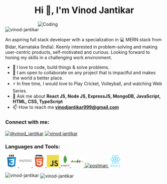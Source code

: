 <h1 align="center">Hi 👋, I'm Vinod Jantikar</h1>
<!-- <h3 align="center">A passionate Full Stack Web developer from India</h3> -->
<img align="right" alt="Coding" width="400" src="https://cdn.dribbble.com/users/1162077/screenshots/3848914/programmer.gif">

<p align="left"> <img src="https://komarev.com/ghpvc/?username=vinod-jantikar&label=Profile%20views&color=0e75b6&style=flat" alt="vinod-jantikar" /> </p>

<!-- <p align="left"> <a href="https://twitter.com/@vinod_jantikar" target="blank"><img src="https://img.shields.io/twitter/follow/@vinod_jantikar?logo=twitter&style=for-the-badge" alt="@vinod_jantikar" /></a> </p> -->

<p>An aspiring full stack developer with a specialization in 💻 MERN stack from Bidar, Karnataka (India). Keenly interested in problem-solving and making user-centric products, self-motivated and curious. Looking forward to honing my skills in a challenging work environment.</p>

- 🌱 I love to code, build things & solve problems.
- 🤝 I am open to collaborate on any project that is impactful and makes the world a better place.
- ⚡ In free time, I would love to Play Cricket, Volleyball, and watching Web Series.
- 💬 Ask me about **React JS, Node JS, ExpressJS, MongoDB, JavaScript, HTML, CSS, TypeScript**
- 📫 How to reach me **vinodjantikar999@gmail.com**

<h3 align="left">Connect with me:</h3>
<p align="left">
<a href="https://twitter.com/Jantikar Vinod" target="blank"><img align="center" src="https://raw.githubusercontent.com/rahuldkjain/github-profile-readme-generator/master/src/images/icons/Social/twitter.svg" alt="@vinod_jantikar" height="30" width="40" /></a>
<a href="https://www.linkedin.com/in/vinod-jantikar/" target="blank"><img align="center" src="https://raw.githubusercontent.com/rahuldkjain/github-profile-readme-generator/master/src/images/icons/Social/linked-in-alt.svg" alt="vinod jantikar" height="30" width="40" /></a>
</p>

<h3 align="left">Languages and Tools:</h3>
<p align="left"> <a href="https://www.w3schools.com/css/" target="_blank" rel="noreferrer"> <img src="https://raw.githubusercontent.com/devicons/devicon/master/icons/css3/css3-original-wordmark.svg" alt="css3" width="40" height="40"/> </a> <a href="https://expressjs.com" target="_blank" rel="noreferrer"> <img src="https://raw.githubusercontent.com/devicons/devicon/master/icons/express/express-original-wordmark.svg" alt="express" width="40" height="40"/> </a> <a href="https://www.w3.org/html/" target="_blank" rel="noreferrer"> <img src="https://raw.githubusercontent.com/devicons/devicon/master/icons/html5/html5-original-wordmark.svg" alt="html5" width="40" height="40"/> </a> <a href="https://developer.mozilla.org/en-US/docs/Web/JavaScript" target="_blank" rel="noreferrer"> <img src="https://raw.githubusercontent.com/devicons/devicon/master/icons/javascript/javascript-original.svg" alt="javascript" width="40" height="40"/> </a> <a href="https://www.mongodb.com/" target="_blank" rel="noreferrer"> <img src="https://raw.githubusercontent.com/devicons/devicon/master/icons/mongodb/mongodb-original-wordmark.svg" alt="mongodb" width="30" height="40"/> </a> <a href="https://nodejs.org" target="_blank" rel="noreferrer"> <img src="https://raw.githubusercontent.com/devicons/devicon/master/icons/nodejs/nodejs-original-wordmark.svg" alt="nodejs" width="40" height="40"/> </a> <a href="https://postman.com" target="_blank" rel="noreferrer"> <img src="https://www.vectorlogo.zone/logos/getpostman/getpostman-icon.svg" alt="postman" width="40" height="40"/> </a> <a href="https://reactjs.org/" target="_blank" rel="noreferrer"> <img src="https://raw.githubusercontent.com/devicons/devicon/master/icons/react/react-original-wordmark.svg" alt="react" width="40" height="40"/> </a> </p>

<p><img align="left" src="https://github-readme-stats.vercel.app/api/top-langs?username=vinod-jantikar&show_icons=true&locale=en&layout=compact" alt="vinod-jantikar" /></p>

<p>&nbsp;<img align="center" src="https://github-readme-stats.vercel.app/api?username=vinod-jantikar&show_icons=true&locale=en" alt="vinod-jantikar" /></p>


